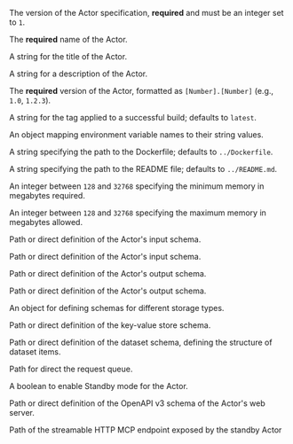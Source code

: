 [](/properties/actorSpecification)
The version of the Actor specification, **required** and must be an integer set to `1`.
[](!/properties/actorSpecification)

[](/properties/name)
The **required** name of the Actor.
[](!/properties/name)

[](/properties/title)
A string for the title of the Actor.
[](!/properties/title)

[](/properties/description)
A string for a description of the Actor.
[](!/properties/description)

[](/properties/version)
The **required** version of the Actor, formatted as `[Number].[Number]` (e.g., `1.0`, `1.2.3`).
[](!/properties/version)

[](/properties/buildTag)
A string for the tag applied to a successful build; defaults to `latest`.
[](!/properties/buildTag)

[](/properties/environmentVariables)
An object mapping environment variable names to their string values.
[](!/properties/environmentVariables)

[](/properties/dockerfile)
A string specifying the path to the Dockerfile; defaults to `../Dockerfile`.
[](!/properties/dockerfile)

[](/properties/readme)
A string specifying the path to the README file; defaults to `../README.md`.
[](!/properties/readme)

[](/properties/minMemoryMbytes)
An integer between `128` and `32768` specifying the minimum memory in megabytes required.
[](!/properties/minMemoryMbytes)

[](/properties/maxMemoryMbytes)
An integer between `128` and `32768` specifying the maximum memory in megabytes allowed.
[](!/properties/maxMemoryMbytes)

[](/properties/input)
Path or direct definition of the Actor's input schema.
[](!/properties/input)

[](/properties/inputSchema)
Path or direct definition of the Actor's input schema.
[](!/properties/inputSchema)

[](/properties/output)
Path or direct definition of the Actor's output schema.
[](!/properties/output)

[](/properties/outputSchema)
Path or direct definition of the Actor's output schema.
[](!/properties/outputSchema)

[](/properties/storages)
An object for defining schemas for different storage types.
[](!/properties/storages)

[](/properties/storages/properties/keyValueStore)
Path or direct definition of the key-value store schema.
[](!/properties/storages/properties/keyValueStore)

[](/properties/storages/properties/dataset)
Path or direct definition of the dataset schema, defining the structure of dataset items.
[](!/properties/storages/properties/dataset)

[](/properties/storages/properties/requestQueue)
Path for direct the request queue.
[](!/properties/storages/properties/requestQueue)

[](/properties/usesStandbyMode)
A boolean to enable Standby mode for the Actor.
[](!/properties/usesStandbyMode)

[](/properties/webServerSchema)
Path or direct definition of the OpenAPI v3 schema of the Actor's web server.
[](!/properties/webServerSchema)

[](/properties/webServerMcpPath)
Path of the streamable HTTP MCP endpoint exposed by the standby Actor
[](!/properties/webServerMcpPath)

